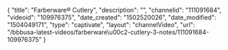 {
    "title": "Farberware&reg; Cutlery",
    "description": "",
    "channelid": "111091684",
    "videoid": "109976375",
    "date_created": "1502520026",
    "date_modified": "1504049171",
    "type": "captivate",
    "layout": "channelVideo",
    "url": "\/bbbusa-latest-videos\/farberware\u00c2-cutlery-3-notes\/111091684-109976375"
}
